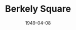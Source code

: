 ---
title: Berkely Square
date: 1949-04-08
opening_date: 1949-04-08
closing_date: 1949-04-15
layout: productions
playbill:
Theatre: Theatre Jacksonville
Venue: Little Theatre
cast:
- Kate Pettigrew: Bronwen Heath
- Major Clinton: C.A. Gillis, Jr.
- Lord Stanley: Charles Archbold
- Helen Pettigrew: Marion Albinson Conner
- Lady Anne Pettigrew: Fay Beckett
- Mr. Throstle: George Durney
- Peter Standish: H.K. (Bud) Smith, Jr.
- Duchess of Devonshire: Jocelyn Brown
- Mrs. Barwick: Julia C. Tyler
- Tom Pettigrew: Lewis Magee
- The Ambassador: Maurice Blitch
- Marjorie Frant: Midge Veal
- Miss Barrymore: Nancy Mugford
- H.R.H., the Duke of Cumberland: Raymond C. Winstead
- Wilkins: Margie Atlas
crew:
- Director: Paul E. Geisenhof
- Assistant Stage Manager: C.A. Gillis, Jr.
- Set Design: Duke LeBrun
- Lighting controls:
  - Mickey Mills
  - Natalie Clarke
- Staging and Sound:
  - A.P. Simpson
  - Donald Wright
  - E.L. Patton, Jr.
  - Ricker Chisholm
  - Vonnie Patton
  - Gene Sayre
  - Walter Luce
- Costume Assistant:
  - Alice Ahern
  - Alice Masters
  - Jay Harder
  - Karen O'Shaughnessy
  - Laurel Barton
  - Lucile Logan
  - Margaret Lafferty
  - Polly Clendenning
  - Mrs. Lewis Marks
  - Mrs. Nelson Aaltenbach
- Scene painting and construction:
  - Ann Frankenberg
  - Ed Keisling
  - Elmo Lehman
  - Gene Sayre
  - Hilda Zeller
  - Karen O'Shaughnessy
  - Robert Naugle
  - Velma Henning
  - Walter Luce
- Make-up assistant:
  - Anne Frankenberg
  - Betty Jane Mizelle
  - Elmo Lehman
  - Louise Elkins
  - Mrs. Budd Porter
- Properties Assistant:
  - Martha Conner
  - Sue Miller
- Posters: Martha Lockard
understudies:
orchestra:
props:
---